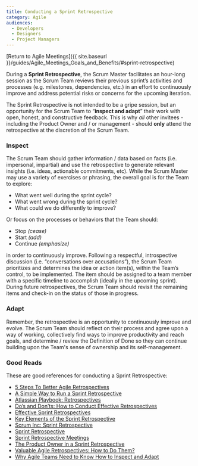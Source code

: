 ```yaml
---
title: Conducting a Sprint Retrospective
category: Agile
audiences:
  - Developers
  - Designers
  - Project Managers
---
```


[Return to Agile Meetings]({{ site.baseurl }}/guides/Agile_Meetings_Goals_and_Benefits/#sprint-retrospective)

During a **Sprint Retrospective**, the Scrum Master facilitates an hour-long session as the Scrum Team reviews their previous sprint’s activities and processes (e.g. milestones, dependencies, etc.) in an effort to continuously improve and address potential risks or concerns for the upcoming iteration. 

The Sprint Retrospective is not intended to be a gripe session, but an opportunity for the Scrum Team to “**inspect and adapt**” their work with open, honest, and constructive feedback. This is why *all* other invitees - including the Product Owner and / or management - should **only** attend the retrospective at the discretion of the Scrum Team.

### Inspect
The Scrum Team should gather information / data based on facts (i.e. impersonal, impartial) and use the retrospective to generate relevant insights (i.e. ideas, actionable commitments, etc). While the Scrum Master may use a variety of exercises or phrasing, the overall goal is for the Team to explore:
* What went well during the sprint cycle?
* What went wrong during the sprint cycle?
* What could we do differently to improve?

Or focus on the processes or behaviors that the Team should:
* Stop _(cease)_
* Start _(add)_
* Continue _(emphasize)_

in order to continuously improve. Following a respectful, introspective discussion (i.e. “conversations over accusations”), the Scrum Team prioritizes and determines the idea or action item(s), within the Team’s control, to be implemented. The item should be assigned to a team member with a specific timeline to accomplish (ideally in the upcoming sprint). During future retrospectives, the Scrum Team should revisit the remaining items and check-in on the status of those in progress.

### Adapt
Remember, the retrospective is an opportunity to continuously improve and evolve. The Scrum Team should reflect on their process and agree upon a way of working, collectively find ways to improve productivity and reach goals, and determine / review the Definition of Done so they can continue building upon the Team's sense of ownership and its self-management.

### Good Reads
These are good references for conducting a Sprint Retrospective:
* [5 Steps To Better Agile Retrospectives](https://blog.trello.com/the-5-steps-to-better-team-retrospectives)
* [A Simple Way to Run a Sprint Retrospective](https://www.mountaingoatsoftware.com/blog/a-simple-way-to-run-a-sprint-retrospective)
* [Atlassian Playbook: Retrospectives](https://www.atlassian.com/team-playbook/plays/retrospective)
* [Do’s and Don’ts: How to Conduct Effective Retrospectives](https://www.inloox.com/company/blog/articles/do-s-and-don-ts-how-to-conduct-effective-retrospectives/)
* [Effective Sprint Retrospectives](https://msdn.microsoft.com/en-us/library/jj620912(v=vs.120).aspx)
* [Key Elements of the Sprint Retrospective](https://www.scrumalliance.org/community/articles/2014/april/key-elements-of-the-sprint-retrospective)
* [Scrum Inc: Sprint Retrospective](https://www.scruminc.com/sprint-retrospective/)
* [Sprint Retrospective](https://www.mountaingoatsoftware.com/agile/scrum/meetings/sprint-retrospective)
* [Sprint Retrospective Meetings](https://www.scrumalliance.org/community/articles/2015/may/sprint-retrospective-meetings)
* [The Product Owner in a Sprint Retrospective](https://www.mountaingoatsoftware.com/blog/the-product-owner-in-a-sprint-retropsective)
* [Valuable Agile Retrospectives: How to Do Them?](https://blog.versionone.com/valuable-agile-retrospectives-how-to-do-them/)
* [Why Agile Teams Need to Know How to Inspect and Adapt](https://www.agileconnection.com/article/why-agile-teams-need-know-how-inspect-and-adapt)
